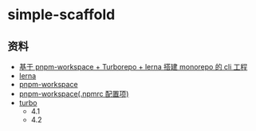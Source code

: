 # simple-scaffold

## 资料

- [基于 pnpm-workspace + Turborepo + lerna 搭建 monorepo 的 cli 工程](https://juejin.cn/post/7401112990441275426)
- [lerna](https://lerna.nodejs.cn/)
- [pnpm-workspace](https://pnpm.io/zh/workspaces)
- [pnpm-workspace(.npmrc 配置项)](https://pnpm.io/zh/npmrc#workspace-settings)
- [turbo](https://turbo.build/)
    - 4.1
    - 4.2
